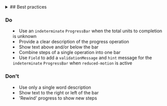 <details>
<summary>
## Best practices

### Do

- Use an `indeterminate` `ProgressBar` when the total units to completion is unknown
- Provide a clear description of the progress operation
- Show text above and/or below the bar
- Combine steps of a single operation into one bar
- Use `Field` to add a `validationMessage` and `hint` message for the `indeterminate` `ProgressBar` when `reduced-motion` is active

### Don't

- Use only a single word description
- Show text to the right or left of the bar
- 'Rewind' progress to show new steps
</summary>
</details>
